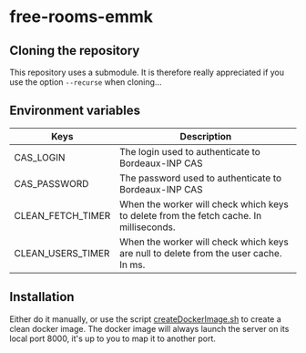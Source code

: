 # free-rooms-emmk

## Cloning the repository

This repository uses a submodule. It is therefore really appreciated if you use the option `--recurse` when cloning...

## Environment variables

| Keys              | Description                                                                            |
| ----------------- | -------------------------------------------------------------------------------------- |
| CAS_LOGIN         | The login used to authenticate to Bordeaux-INP CAS                                     |
| CAS_PASSWORD      | The password used to authenticate to Bordeaux-INP CAS                                  |
| CLEAN_FETCH_TIMER | When the worker will check which keys to delete from the fetch cache. In milliseconds. |
| CLEAN_USERS_TIMER | When the worker will check which keys are null to delete from the user cache. In ms.   |

## Installation

Either do it manually, or use the script [createDockerImage.sh](createDockerImage.sh) to create a clean docker image.
The docker image will always launch the server on its local port 8000, it's up to you to map it to another port.
